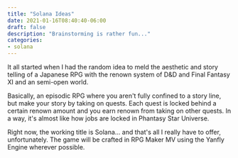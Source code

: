 ```yaml
---
title: "Solana Ideas"
date: 2021-01-16T08:40:40-06:00
draft: false
description: "Brainstorming is rather fun..."
categories:
- solana
---
```


It all started when I had the random idea to meld the aesthetic and story telling of a Japanese RPG with the renown system of D&D and Final Fantasy XI and an semi-open world.

Basically, an episodic RPG where you aren't fully confined to a story line, but make your story by taking on quests. Each quest is locked behind a certain renown amount and you earn renown from taking on other quests. In a way, it's almost like how jobs are locked in Phantasy Star Universe.

Right now, the working title is Solana... and that's all I really have to offer, unfortunately. The game will be crafted in RPG Maker MV using the Yanfly Engine wherever possible.
